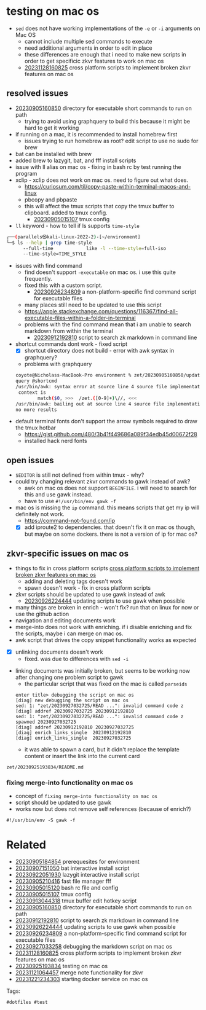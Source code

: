# testing on mac os

- `sed` does not have working implementations of the `-e` or `-i` arguments on Mac OS
  - cannot include multiple sed commands to execute
  - need additional arguments in order to edit in place
  - these differences are enough that i need to make new scripts in order to get specificic zkvr features to work on mac os
  - [20231128160825](/zet/20231128160825/README.md) cross platform scripts to implement broken zkvr features on mac os

## resolved issues
- [20230905160850](/zet/20230905160850/README.md) directory for executable short commands to run on path
  - trying to avoid using graphquery to build this because it might be hard to get it working
- if running on a mac, it is recommended to install homebrew first
  - issues trying to run homebrew as root? edit script to use no sudo for brew
- bat can be installed with brew
- added brew to lazygit, bat, and fff install scripts
- issue with ll alias on mac os - fixing in bash rc by test running the program
- xclip - xclip does not work on mac os. need to figure out what does.
  - https://curiosum.com/til/copy-paste-within-terminal-macos-and-linux
  - pbcopy and pbpaste
  - this will affect the tmux scripts that copy the tmux buffer to clipboard. added to tmux config.
    - [20230905015107](/zet/20230905015107/README.md) tmux config
- `ll` keyword - how to tell if ls supports `time-style`
```bash
┌──(parallels㉿kali-linux-2022-2)-[~/environment]
└─$ ls --help | grep time-style
      --full-time            like -l --time-style=full-iso
      --time-style=TIME_STYLE
```
- issues with find command
  - find doesn't support `-executable` on mac os. i use this quite frequently.
  - fixed this with a custom script.
    - [20230926234809](/zet/20230926234809/README.md) a non-platform-specific find command script for executable files
  - many places still need to be updated to use this script
  - https://apple.stackexchange.com/questions/116367/find-all-executable-files-within-a-folder-in-terminal
  - problems with the find command mean that i am unable to search markdown from within the terminal
    - [20230912192810](/zet/20230912192810/README.md) script to search zk markdown in command line
- shortcut commands dont work - fixed script
  - [x] shortcut directory does not build - error with awk syntax in graphquery?
  - problems with graphquery
  ```bash
  coyote@Nicholass-MacBook-Pro environment % zet/20230905160850/update-shortcuts
  query @shortcmd
  /usr/bin/awk: syntax error at source line 4 source file implementation/parseids
   context is
          match($0, >>>  /zet.([0-9]+)\//, <<<
  /usr/bin/awk: bailing out at source line 4 source file implementation/parseids
  no more results
  ```
- default terminal fonts don't support the arrow symbols required to draw the tmux hotbar
  - https://gist.github.com/480/3b41f449686a089f34edb45d00672f28
  - installed hack nerd fonts

## open issues
- `$EDITOR` is still not defined from within tmux - why?
- could try changing relevant zkvr commands to gawk instead of awk?
  - awk on mac os does not support `BEGINFILE`. i will need to search for this and use gawk instead.
  - have to use `#!/usr/bin/env gawk -f`
- mac os is missing the `ip` command. this means scripts that get my ip will definitely not work.
  - https://command-not-found.com/ip
  - [x] add iproute2 to dependencies. that doesn't fix it on mac os though, but maybe on some dockers. there is not a version of ip for mac os?

## zkvr-specific issues on mac os
- things to fix in cross platform scripts [cross platform scripts to implement broken zkvr features on mac os](/zet/20231128160825/README.md)
  - adding and deleting tags doesn't work
  - spawn doesn't work - fix in cross platform scripts
- zkvr scripts should be updated to use gawk instead of awk
  - [20230926224444](/zet/20230926224444/README.md) updating scripts to use gawk when possible
- many things are broken in enrich - won't fix? run that on linux for now or use the github action
- navigation and editing documents work
- merge-into does not work with enriching. if i disable enriching and fix the scripts, maybe i can merge on mac os.
- awk script that drives the copy snippet functionality works as expected
- [x] unlinking documents doesn't work
  - fixed. was due to differences with `sed -i`
- linking documents was initially broken, but seems to be working now after changing one problem script to gawk
  - the particular script that was fixed on the mac is called `parseids`
  ```
  enter title> debugging the script on mac os
  [diag] new debugging the script on mac os
  sed: 1: "zet/20230927032725/READ ...": invalid command code z
  [diag] addref 20230927032725 20230912192810
  sed: 1: "zet/20230927032725/READ ...": invalid command code z
  spawned 20230927032725
  [diag] addref 20230912192810 20230927032725
  [diag] enrich_links_single  20230912192810
  [diag] enrich_links_single  20230927032725
  ```
  - it was able to spawn a card, but it didn't replace the template content or insert the link into the current card

` zet/20230925193834/README.md `

### fixing merge-into functionality on mac os

- concept of `fixing merge-into functionality on mac os`
- script should be updated to use gawk
- works now but does not remove self references (because of enrich?)

```
#!/usr/bin/env -S gawk -f
```


# Related

- [20230905184854](/zet/20230905184854/README.md) prerequesites for environment
- [20230907151050](/zet/20230907151050/README.md) bat interactive install script
- [20230922051930](/zet/20230922051930/README.md) lazygit interactive install script
- [20230905210416](/zet/20230905210416/README.md) fast file manager fff
- [20230905015120](/zet/20230905015120/README.md) bash rc file and config
- [20230905015107](/zet/20230905015107/README.md) tmux config
- [20230913044318](/zet/20230913044318/README.md) tmux buffer edit hotkey script
- [20230905160850](/zet/20230905160850/README.md) directory for executable short commands to run on path
- [20230912192810](/zet/20230912192810/README.md) script to search zk markdown in command line
- [20230926224444](/zet/20230926224444/README.md) updating scripts to use gawk when possible
- [20230926234809](/zet/20230926234809/README.md) a non-platform-specific find command script for executable files
- [20230927033258](/zet/20230927033258/README.md) debugging the markdown script on mac os
- [20231128160825](/zet/20231128160825/README.md) cross platform scripts to implement broken zkvr features on mac os
- [20230925193834](/zet/20230925193834/README.md) testing on mac os
- [20231121064457](/zet/20231121064457/README.md) merge note functionality for zkvr
- [20231221234303](/zet/20231221234303/README.md) starting docker service on mac os

Tags:

    #dotfiles #test
